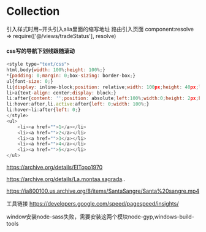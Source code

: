 # Collection

引入样式时用~开头引入alia里面的缩写地址
路由引入页面 component:resolve => require(['@/views/tradeStatus'], resolve)

#### css写的导航下划线跟随滚动
````javascript
<style type="text/css">
html,body{width: 100%;height: 100%;}	
*{padding: 0;margin: 0;box-sizing: border-box;}
ul{font-size: 0;}
li{display: inline-block;position: relative;width: 100px;height: 40px;line-height: 40px;font-size: 14px;}
li>a{text-align: center;display: block;}
li:after{content: '';position: absolute;left:100%;width:0;height: 2px;background: #f00;transition: all 0.1s;}
li:hover:after,li.active:after{left: 0;width: 100%;}
li:hover~li:after{left: 0;}
</style>
<ul>
	<li><a href="">1</a></li>
	<li><a href="">2</a></li>
	<li><a href="">3</a></li>
	<li><a href="">4</a></li>
	<li><a href="">5</a></li>
</ul>

````

https://archive.org/details/ElTopo1970

https://archive.org/details/La.montaa.sagrada..

https://ia800100.us.archive.org/8/items/SantaSangre/Santa%20sangre.mp4

工具链接
https://developers.google.com/speed/pagespeed/insights/


window安装node-sass失败，需要安装这两个模块node-gyp,windows-build-tools
